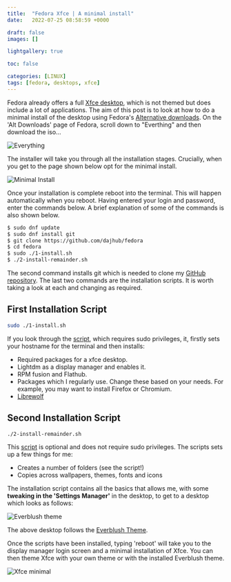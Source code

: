 ```yaml
---
title:  "Fedora Xfce | A minimal install"
date:   2022-07-25 08:58:59 +0000

draft: false
images: []

lightgallery: true

toc: false

categories: [LINUX]
tags: [fedora, desktops, xfce]
---
```


Fedora already offers a full [Xfce desktop](https://spins.fedoraproject.org/xfce/), which is not themed but does include a lot of applications.  The aim of this post is to look at how to do a minimal install of the desktop using Fedora's [Alternative downloads](https://alt.fedoraproject.org/).  On the 'Alt Downloads' page of Fedora, scroll down to "Everthing" and then download the iso...

![Everything](https://i.imgur.com/je5UYLM.png)


The installer will take you through all the installation stages.  Crucially, when you get to the page shown below opt for the minimal install.

![Minimal Install](https://i.imgur.com/hgdg4AJ.png)

Once your installation is complete reboot into the terminal. This will happen automatically when you reboot.  Having entered your login and password, enter the commands below. A brief explanation of some of the commands is also shown below.

```bash
$ sudo dnf update
$ sudo dnf install git
$ git clone https://github.com/dajhub/fedora
$ cd fedora
$ sudo ./1-install.sh
$ ./2-install-remainder.sh
```

The second command installs git which is needed to clone my [GitHub repository](https://github.com/dajhub/fedora).  The last two commands are the installation scripts.  It is worth taking a look at each and changing as required.

## First Installation Script

```bash
sudo ./1-install.sh
```

If you look through the [script](https://github.com/dajhub/fedora/blob/main/1-install.sh), which requires sudo privileges, it, firstly sets your hostname for the terminal and then installs:
- Required packages for a xfce desktop.
- Lightdm as a display manager and enables it.
- RPM fusion and Flathub.
- Packages which I regularly use. Change these based on your needs.  For example, you may want to install Firefox or Chromium.
- [Librewolf](https://librewolf.net/)
  
## Second Installation Script

```bash
./2-install-remainder.sh
```

This [script](https://github.com/dajhub/fedora/blob/main/2-install-remainder.sh) is optional and does not require sudo privileges.  The scripts sets up a few things for me:
- Creates a number of folders (see the script!)
- Copies across wallpapers, themes, fonts and icons

The installation script contains all the basics that allows me, with some **tweaking in the 'Settings Manager'** in the desktop, to get to a desktop which looks as follows:

![Everblush theme](https://i.imgur.com/2FhThaP.png)


The above desktop follows the [Everblush Theme](https://github.com/Everblush). 

Once the scripts have been installed, typing 'reboot' will take you to the display manager login screen and a minimal installation of Xfce.  You can then theme Xfce with your own theme or with the installed Everblush theme.

![Xfce minimal](https://i.imgur.com/tdxtdzS.png)


